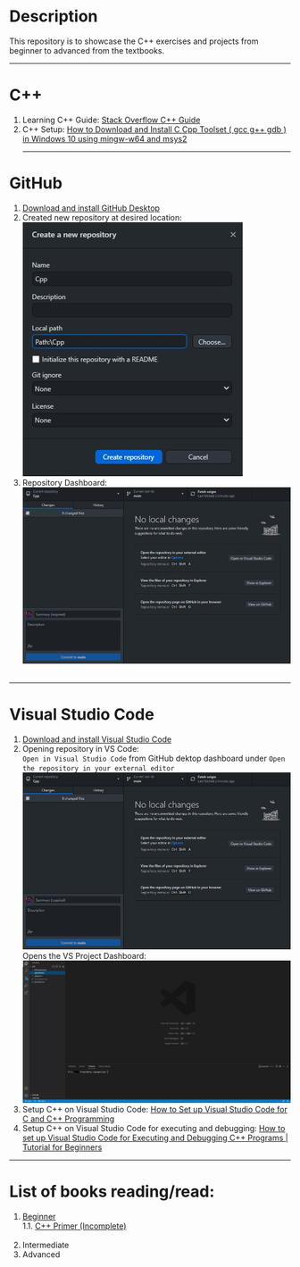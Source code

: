 # Description
 This repository is to showcase the C++ exercises and projects from beginner to advanced from the textbooks. <br /> <hr>
# C++
 1. Learning C++ Guide: <a href="https://stackoverflow.com/questions/388242/the-definitive-c-book-guide-and-list">Stack Overflow C++ Guide</a> <br />
 2. C++ Setup: <a href="https://www.youtube.com/watch?v=0HD0pqVtsmw">How to Download and Install C Cpp Toolset ( gcc g++ gdb ) in Windows 10 using mingw-w64 and msys2</a><br /><hr>
# GitHub
1. <a href="https://www.youtube.com/watch?v=xuq73UJrbwg">Download and install GitHub Desktop </a> <br />
2. Created new repository at desired location: <br /> ![New Repository](https://github.com/F3INTH34RTED/Cpp/blob/main/00SetupImages/GitHubDesktop-NewRepo.jpg) <br />
3. Repository Dashboard: <br /> ![Repository Dashboard](https://github.com/F3INTH34RTED/Cpp/blob/main/00SetupImages/GitHubDekstop-Dashboard.jpg) <br /><br />
<hr>

# Visual Studio Code


1. <a href="https://code.visualstudio.com/"> Download and install Visual Studio Code </a><br />
2. Opening repository in VS Code:<br /> `Open in Visual Studio Code` from GitHub dektop dashboard under `Open the repository in your external editor` <br /> ![Repository Dashboard](https://github.com/F3INTH34RTED/Cpp/blob/main/00SetupImages/GitHubDekstop-Dashboard.jpg) <br />Opens the VS Project Dashboard:<br /> ![Visual Studio Code Dashboard](https://github.com/F3INTH34RTED/Cpp/blob/main/00SetupImages/VSCode-Dashboard.jpg) <br />
4. Setup C++ on Visual Studio Code: <a href="https://www.youtube.com/watch?v=77v-Poud_io&t=361s">How to Set up Visual Studio Code for C and C++ Programming</a><br />
5. Setup C++ on Visual Studio Code for executing and debugging: <a href="https://www.youtube.com/watch?v=rgCJbsCSARM">How to set up Visual Studio Code for Executing and Debugging C++ Programs | Tutorial for Beginners</a><br />
<hr>

# List of books reading/read:

1. <a href = "https://github.com/F3INTH34RTED/Cpp/tree/main/01Beginner">Beginner </a> <br />
    1.1. <a href = "https://www.amazon.com/C-Primer-Stanley-B-Lippman-ebook-dp-B0091I7FEQ/dp/B0091I7FEQ/ref=mt_other?_encoding=UTF8&me=&qid=">C++ Primer (Incomplete) </a><br />
    <br />
2. Intermediate
3. Advanced
